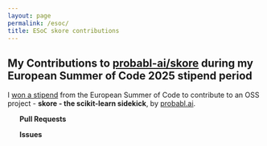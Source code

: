 ```yaml
---
layout: page
permalink: /esoc/
title: ESoC skore contributions
---
```


<h2>My Contributions to <a href="https://github.com/probabl-ai/skore" target="_blank">probabl-ai/skore</a> during my European Summer of Code 2025 stipend period</h2>

I [won a stipend](https://www.linkedin.com/posts/activity-7350417081953079297-FBY1) from the European Summer of Code to contribute to an OSS project - **skore - the scikit-learn sidekick**, by [probabl.ai](https://probabl.ai/).

<ul id="prs"><strong>Pull Requests</strong></ul>
<ul id="issues"><strong>Issues</strong></ul>

<script>
const user = 'divakaivan';
const repo = 'probabl-ai/skore';

async function fetchPRs() {
  const url = `https://api.github.com/search/issues?q=repo:${repo}+is:pr+author:${user}`;
  const res = await fetch(url);
  const data = await res.json();
  const container = document.getElementById('prs');

  for (const pr of data.items) {
    const prNumber = pr.number;

    // Fetch full PR details to check merged status
    const prDetailsRes = await fetch(`https://api.github.com/repos/${repo}/pulls/${pr.number}`);
    const prDetails = await prDetailsRes.json();

    const isOpen = prDetails.state === 'open';
    const isMerged = prDetails.merged_at !== null;

    if (isOpen || isMerged) {
      const li = document.createElement('li');
      const status = isOpen ? '🟢 Open' : '🟣 Merged';
      li.innerHTML = `<a href="${pr.html_url}" target="_blank">${pr.title}</a> <small>(${status})</small>`;
      container.appendChild(li);
    }
  }
}

async function fetchIssues() {
  const url = `https://api.github.com/search/issues?q=repo:${repo}+is:issue+author:${user}`;
  const res = await fetch(url);
  const data = await res.json();
  const container = document.getElementById('issues');
  data.items.forEach(issue => {
    const li = document.createElement('li');
    li.innerHTML = `<a href="${issue.html_url}" target="_blank">${issue.title}</a>`;
    container.appendChild(li);
  });
}

fetchPRs();
fetchIssues();
</script>
